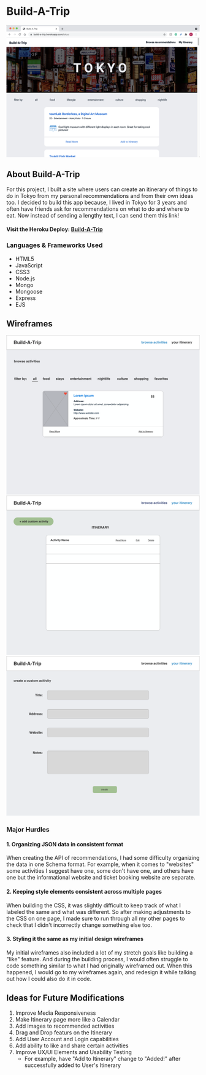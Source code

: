 # Build-A-Trip
<img src="/public/img/BAT_deployed_browse.png">

## About Build-A-Trip
For this project, I built a site where users can create an itinerary of things to do in Tokyo from my personal recommendations and from their own ideas too. I decided to build this app because, I lived in Tokyo for 3 years and often have friends ask for recommendations on what to do and where to eat. Now instead of sending a lengthy text, I can send them this link!

#### Visit the Heroku Deploy: [Build-A-Trip](https://build-a-trip.herokuapp.com/tokyo)

### Languages & Frameworks Used
- HTML5
- JavaScript
- CSS3
- Node.js
- Mongo
- Mongoose
- Express
- EJS

## Wireframes
<img src="/public/img/browse-activities.png">
<img src="/public/img/your-itinerary.png"> 
<img src="/public/img/create-form-pg.png">


### Major Hurdles
#### 1. Organizing JSON data in consistent format
When creating the API of recommendations, I had some difficulty organizing the data in one Schema format. For example, when it comes to "websites" some activities I suggest have one, some don't have one, and others have one but the informational website and ticket booking website are separate. 

#### 2. Keeping style elements consistent across multiple pages
When building the CSS, it was slightly difficult to keep track of what I labeled the same and what was different. So after making adjustments to the CSS on one page, I made sure to run through all my other pages to check that I didn't incorrectly change something else too.

#### 3. Styling it the same as my initial design wireframes
My initial wireframes also included a lot of my stretch goals like building a "like" feature. And during the building process, I would often struggle to code something similar to what I had originally wireframed out. When this happened, I would go to my wireframes again, and redesign it while talking out how I could also do it in code. 

## Ideas for Future Modifications
1. Improve Media Responsiveness
2. Make Itinerary page more like a Calendar
3. Add images to recommended activities
4. Drag and Drop featurs on the Itinerary
5. Add User Account and Login capabilities
6. Add ability to like and share certain activities
7. Improve UX/UI Elements and Usability Testing
    - For example, have "Add to Itinerary" change to "Added!" after successfully added to User's Itinerary